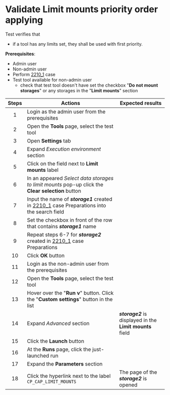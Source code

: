 # Validate Limit mounts priority order applying

Test verifies that
-  if a tool has any limits set, they shall be used with first priority.

**Prerequisites**:
- Admin user
- Non-admin user
- Perform  [2210_1](2210_1.md) case
- Test tool available for non-admin user
  - check that test tool doesn't have set the checkbox "**Do not mount storages**" or any storages in the "**Limit mounts**" section

 
| Steps | Actions | Expected results |
| :---: | --- | --- |
| 1 | Login as the admin user from the prerequisites | |
| 2 | Open the **Tools** page, select the test tool | |
| 3 | Open **Settings** tab | |
| 4 | Expand *Execution environment* section | |
| 5 | Click on the field next to **Limit mounts** label | |
| 6 | In an appeared *Select data storages to limit mounts* pop-up click the **Clear selection** button | |
| 7 | Input the name of ***storage1*** created in [2210_1](2210_1.md) case Preparations into the search field | |
| 8 | Set the checkbox in front of the row that contains ***storage1*** name | |
| 9 | Repeat steps 6-7 for ***storage2*** created in [2210_1](2210_1.md) case Preparations
| 10 | Click **OK** button | |
| 11 | Login as the non-admin user from the prerequisites | |
| 12 | Open the **Tools** page, select the test tool | |
| 13 | Hover over the "**Run v**" button. Click the "**Custom settings**" button in the list | |
| 14 | Expand *Advanced* section | ***storage2*** is displayed in the **Limit mounts** field | 
| 15 | Click the **Launch** button | |
| 16 | At the **Runs** page, click the just-launched run | |
| 17 | Expand the **Parameters** section | |
| 18 | Click the hyperlink next to the label `CP_CAP_LIMIT_MOUNTS` | The page of the ***storage2*** is opened |
